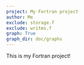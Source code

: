 ```yaml
---
project: My Fortran project
author: Me
exclude: storage.f
exclude: writms.f
graph: True
graph_dir: doc/graphs
---
```


This is my Fortran project!